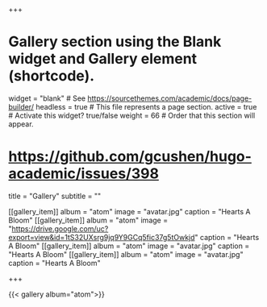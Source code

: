 +++
# Gallery section using the Blank widget and Gallery element (shortcode).
widget = "blank"  # See https://sourcethemes.com/academic/docs/page-builder/
headless = true  # This file represents a page section.
active = true  # Activate this widget? true/false
weight = 66  # Order that this section will appear.

# https://github.com/gcushen/hugo-academic/issues/398

title = "Gallery"
subtitle = ""

[[gallery_item]]
album = "atom"
image = "avatar.jpg"
caption = "Hearts A Bloom"
[[gallery_item]]
album = "atom"
image = "https://drive.google.com/uc?export=view&id=1tS32UXsrg9jq9Y9GCq5fic37g5tOwkjd"
caption = "Hearts A Bloom"
[[gallery_item]]
album = "atom"
image = "avatar.jpg"
caption = "Hearts A Bloom"
[[gallery_item]]
album = "atom"
image = "avatar.jpg"
caption = "Hearts A Bloom"

+++

{{< gallery album="atom">}}
